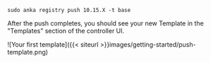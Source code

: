 ```shell
sudo anka registry push 10.15.X -t base
```

After the push completes, you should see your new Template in the "Templates" section of the controller UI.

![Your first template]({{< siteurl >}}images/getting-started/push-template.png)
